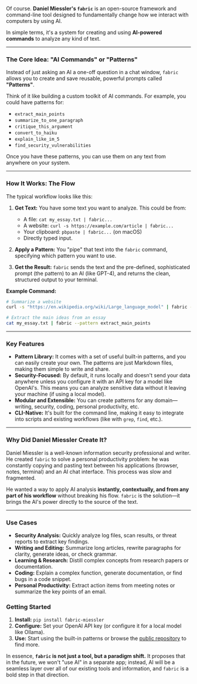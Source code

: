 Of course. **Daniel Miessler's `fabric`** is an open-source framework and command-line tool designed to fundamentally change how we interact with computers by using AI.

In simple terms, it's a system for creating and using **AI-powered commands** to analyze any kind of text.

---

### The Core Idea: "AI Commands" or "Patterns"

Instead of just asking an AI a one-off question in a chat window, `fabric` allows you to create and save reusable, powerful prompts called **"Patterns"**.

Think of it like building a custom toolkit of AI commands. For example, you could have patterns for:

*   `extract_main_points`
*   `summarize_to_one_paragraph`
*   `critique_this_argument`
*   `convert_to_haiku`
*   `explain_like_im_5`
*   `find_security_vulnerabilities`

Once you have these patterns, you can use them on any text from anywhere on your system.

---

### How It Works: The Flow

The typical workflow looks like this:

1.  **Get Text:** You have some text you want to analyze. This could be from:
    *   A file: `cat my_essay.txt | fabric...`
    *   A website: `curl -s https://example.com/article | fabric...`
    *   Your clipboard: `pbpaste | fabric...` (on macOS)
    *   Directly typed input.

2.  **Apply a Pattern:** You "pipe" that text into the `fabric` command, specifying which pattern you want to use.

3.  **Get the Result:** `fabric` sends the text and the pre-defined, sophisticated prompt (the pattern) to an AI (like GPT-4), and returns the clean, structured output to your terminal.

**Example Command:**
```bash
# Summarize a website
curl -s "https://en.wikipedia.org/wiki/Large_language_model" | fabric --pattern summarize

# Extract the main ideas from an essay
cat my_essay.txt | fabric --pattern extract_main_points
```

---

### Key Features

*   **Pattern Library:** It comes with a set of useful built-in patterns, and you can easily create your own. The patterns are just Markdown files, making them simple to write and share.
*   **Security-Focused:** By default, it runs locally and doesn't send your data anywhere unless you configure it with an API key for a model like OpenAI's. This means you can analyze sensitive data without it leaving your machine (if using a local model).
*   **Modular and Extensible:** You can create patterns for any domain—writing, security, coding, personal productivity, etc.
*   **CLI-Native:** It's built for the command line, making it easy to integrate into scripts and existing workflows (like with `grep`, `find`, etc.).

---

### Why Did Daniel Miessler Create It?

Daniel Miessler is a well-known information security professional and writer. He created `fabric` to solve a personal productivity problem: he was constantly copying and pasting text between his applications (browser, notes, terminal) and an AI chat interface. This process was slow and fragmented.

He wanted a way to apply AI analysis **instantly, contextually, and from any part of his workflow** without breaking his flow. `fabric` is the solution—it brings the AI's power directly to the source of the text.

---

### Use Cases

*   **Security Analysis:** Quickly analyze log files, scan results, or threat reports to extract key findings.
*   **Writing and Editing:** Summarize long articles, rewrite paragraphs for clarity, generate ideas, or check grammar.
*   **Learning & Research:** Distill complex concepts from research papers or documentation.
*   **Coding:** Explain a complex function, generate documentation, or find bugs in a code snippet.
*   **Personal Productivity:** Extract action items from meeting notes or summarize the key points of an email.

### Getting Started

1.  **Install:** `pip install fabric-miessler`
2.  **Configure:** Set your OpenAI API key (or configure it for a local model like Ollama).
3.  **Use:** Start using the built-in patterns or browse the [public repository](https://github.com/danielmiessler/fabric/tree/main/patterns) to find more.

In essence, **`fabric` is not just a tool, but a paradigm shift.** It proposes that in the future, we won't "use AI" in a separate app; instead, AI will be a seamless layer over all of our existing tools and information, and `fabric` is a bold step in that direction.
